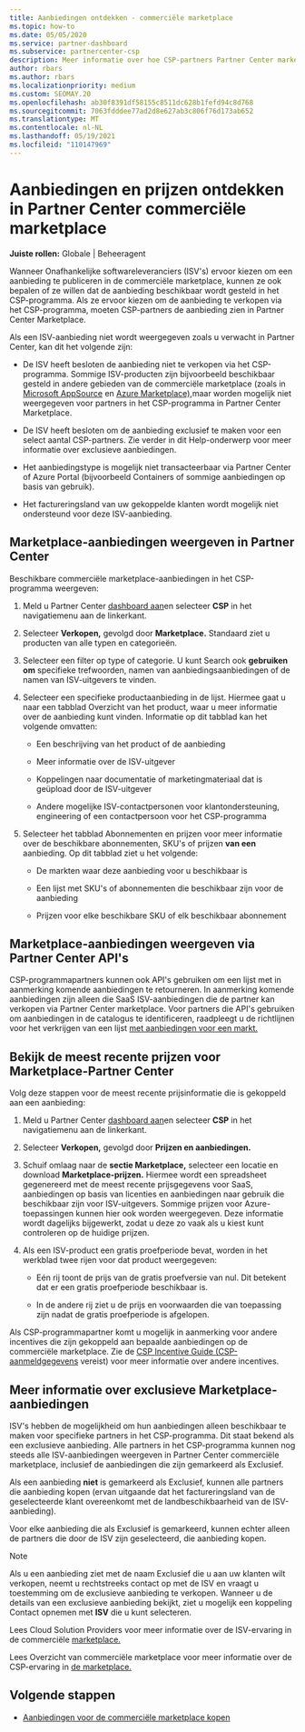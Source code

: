 ```yaml
---
title: Aanbiedingen ontdekken - commerciële marketplace
ms.topic: how-to
ms.date: 05/05/2020
ms.service: partner-dashboard
ms.subservice: partnercenter-csp
description: Meer informatie over hoe CSP-partners Partner Center marketplace kunnen bekijken of doorzoeken op SaaS-aanbiedingen of prijzen van ISV's (Independent Software Vendors).
author: rbars
ms.author: rbars
ms.localizationpriority: medium
ms.custom: SEOMAY.20
ms.openlocfilehash: ab30f8391df58155c8511dc628b1fefd94c8d768
ms.sourcegitcommit: 7063fdddee77ad2d8e627ab3c806f76d173ab652
ms.translationtype: MT
ms.contentlocale: nl-NL
ms.lasthandoff: 05/19/2021
ms.locfileid: "110147969"
---
```

# <a name="discover-offers-and-pricing-in-partner-center-commercial-marketplace"></a>Aanbiedingen en prijzen ontdekken in Partner Center commerciële marketplace

**Juiste rollen:** Globale | Beheeragent

Wanneer Onafhankelijke softwareleveranciers (ISV's) ervoor kiezen om een aanbieding te publiceren in de commerciële marketplace, kunnen ze ook bepalen of ze willen dat de aanbieding beschikbaar wordt gesteld in het CSP-programma. Als ze ervoor kiezen om de aanbieding te verkopen via het CSP-programma, moeten CSP-partners de aanbieding zien in Partner Center Marketplace.

Als een ISV-aanbieding niet wordt weergegeven zoals u verwacht in Partner Center, kan dit het volgende zijn:

- De ISV heeft besloten de aanbieding niet te verkopen via het CSP-programma. Sommige ISV-producten zijn bijvoorbeeld beschikbaar gesteld in andere gebieden van de commerciële marketplace (zoals in [Microsoft AppSource](https://appsource.microsoft.com/) en [Azure Marketplace),](https://azuremarketplace.microsoft.com/)maar worden mogelijk niet weergegeven voor partners in het CSP-programma in Partner Center Marketplace.

- De ISV heeft besloten om de aanbieding exclusief te maken voor een select aantal CSP-partners. Zie verder in dit Help-onderwerp voor meer informatie over exclusieve aanbiedingen.

- Het aanbiedingstype is mogelijk niet transacteerbaar via Partner Center of Azure Portal (bijvoorbeeld Containers of sommige aanbiedingen op basis van gebruik).

- Het factureringsland van uw gekoppelde klanten wordt mogelijk niet ondersteund voor deze ISV-aanbieding.

## <a name="view-marketplace-offers-in-partner-center"></a>Marketplace-aanbiedingen weergeven in Partner Center

Beschikbare commerciële marketplace-aanbiedingen in het CSP-programma weergeven:

1. Meld u Partner Center [dashboard aan](https://partner.microsoft.com/dashboard)en selecteer **CSP** in het navigatiemenu aan de linkerkant.

2. Selecteer **Verkopen,** gevolgd door **Marketplace.** Standaard ziet u producten van alle typen en categorieën.

3. Selecteer een filter op type of categorie. U kunt Search ook **gebruiken om** specifieke trefwoorden, namen van aanbiedingsaanbiedingen of de namen van ISV-uitgevers te vinden.

4. Selecteer een specifieke productaanbieding in de lijst. Hiermee gaat u naar een tabblad Overzicht van het product, waar u meer informatie over de aanbieding kunt vinden. Informatie op dit tabblad kan het volgende omvatten: 

    - Een beschrijving van het product of de aanbieding

    - Meer informatie over de ISV-uitgever

    - Koppelingen naar documentatie of marketingmateriaal dat is geüpload door de ISV-uitgever

    - Andere mogelijke ISV-contactpersonen voor klantondersteuning, engineering of een contactpersoon voor het CSP-programma

5. Selecteer het tabblad Abonnementen en prijzen voor meer informatie over de beschikbare abonnementen, SKU's of prijzen **van een** aanbieding. Op dit tabblad ziet u het volgende:

    - De markten waar deze aanbieding voor u beschikbaar is

    - Een lijst met SKU's of abonnementen die beschikbaar zijn voor de aanbieding

    - Prijzen voor elke beschikbare SKU of elk beschikbaar abonnement

## <a name="view-marketplace-offers-via-partner-center-apis"></a>Marketplace-aanbiedingen weergeven via Partner Center API's

CSP-programmapartners kunnen ook API's gebruiken om een lijst met in aanmerking komende aanbiedingen te retourneren. In aanmerking komende aanbiedingen zijn alleen die SaaS ISV-aanbiedingen die de partner kan verkopen via Partner Center marketplace. Voor partners die API's gebruiken om aanbiedingen in de catalogus te identificeren, raadpleegt u de richtlijnen voor het verkrijgen van een lijst [met aanbiedingen voor een markt.](/partner-center/develop/create-subscription-azure-marketplace-products#get-a-list-of-offers-for-a-market)

## <a name="view-the-latest-marketplace-offer-pricing-in-partner-center"></a>Bekijk de meest recente prijzen voor Marketplace-Partner Center

Volg deze stappen voor de meest recente prijsinformatie die is gekoppeld aan een aanbieding:

1. Meld u Partner Center [dashboard aan](https://partner.microsoft.com/dashboard)en selecteer **CSP** in het navigatiemenu aan de linkerkant.

2. Selecteer **Verkopen,** gevolgd door **Prijzen en aanbiedingen.**

3. Schuif omlaag naar de **sectie Marketplace,** selecteer een locatie en download **Marketplace-prijzen.** Hiermee wordt een spreadsheet gegenereerd met de meest recente prijsgegevens voor SaaS, aanbiedingen op basis van licenties en aanbiedingen naar gebruik die beschikbaar zijn voor ISV-uitgevers. Sommige prijzen voor Azure-toepassingen kunnen hier ook worden weergegeven. Deze informatie wordt dagelijks bijgewerkt, zodat u deze zo vaak als u kiest kunt controleren op de huidige prijzen.

4. Als een ISV-product een gratis proefperiode bevat, worden in het werkblad twee rijen voor dat product weergegeven:

    - Eén rij toont de prijs van de gratis proefversie van nul. Dit betekent dat er een gratis proefperiode beschikbaar is.

    - In de andere rij ziet u de prijs en voorwaarden die van toepassing zijn nadat de gratis proefperiode is afgelopen.

Als CSP-programmapartner komt u mogelijk in aanmerking voor andere incentives die zijn gekoppeld aan bepaalde aanbiedingen op de commerciële marketplace. Zie de [CSP Incentive Guide (CSP-aanmeldgegevens](https://aka.ms/partnerincentives) vereist) voor meer informatie over andere incentives.

## <a name="learn-about-marketplace-exclusive-offers"></a>Meer informatie over exclusieve Marketplace-aanbiedingen

ISV's hebben de mogelijkheid om hun aanbiedingen alleen beschikbaar te maken voor specifieke partners in het CSP-programma. Dit staat bekend als een exclusieve aanbieding. Alle partners in het CSP-programma kunnen nog steeds alle ISV-aanbiedingen weergeven in Partner Center commerciële marketplace, inclusief de aanbiedingen die zijn gemarkeerd als Exclusief.

Als een aanbieding **niet** is gemarkeerd als Exclusief, kunnen alle partners die aanbieding kopen (ervan uitgaande dat het factureringsland van de geselecteerde klant overeenkomt met de landbeschikbaarheid van de ISV-aanbieding).

Voor elke aanbieding die als Exclusief is gemarkeerd, kunnen echter alleen de partners die door de ISV zijn geselecteerd, die aanbieding kopen.

> [!NOTE]
> Als u een aanbieding ziet met de naam Exclusief die u aan uw klanten wilt verkopen, neemt u rechtstreeks contact op met de ISV en vraagt u toestemming om de exclusieve aanbieding te verkopen. Wanneer u de details van een exclusieve aanbieding bekijkt, ziet u mogelijk een koppeling Contact opnemen met **ISV** die u kunt selecteren.

Lees Cloud Solution Providers voor meer informatie over de ISV-ervaring in de commerciële [marketplace.](/azure/marketplace/cloud-solution-providers)

Lees Overzicht van commerciële marketplace voor meer informatie over de CSP-ervaring in [de marketplace.](csp-commercial-marketplace-overview.md)

## <a name="next-steps"></a>Volgende stappen

- [Aanbiedingen voor de commerciële marketplace kopen](csp-commercial-marketplace-purchase.md)